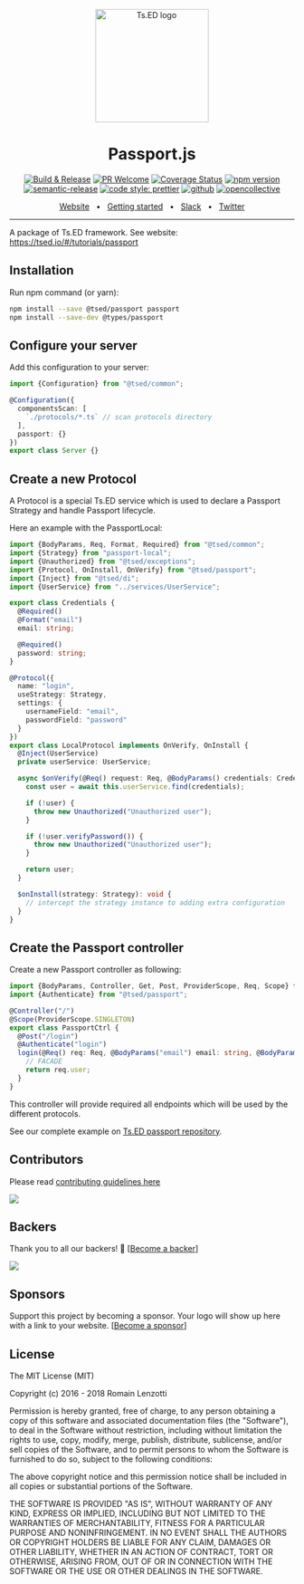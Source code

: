 <p style="text-align: center" align="center">
 <a href="https://tsed.io" target="_blank"><img src="https://tsed.io/tsed-og.png" width="200" alt="Ts.ED logo"/></a>
</p>

<div align="center">
   <h1>Passport.js</h1>

[![Build & Release](https://github.com/tsedio/tsed/workflows/Build%20&%20Release/badge.svg)](https://github.com/tsedio/tsed/actions?query=workflow%3A%22Build+%26+Release%22)
[![PR Welcome](https://img.shields.io/badge/PRs-welcome-brightgreen.svg)](https://github.com/tsedio/tsed/blob/master/CONTRIBUTING.md)
[![Coverage Status](https://coveralls.io/repos/github/tsedio/tsed/badge.svg?branch=production)](https://coveralls.io/github/tsedio/tsed?branch=production)
[![npm version](https://badge.fury.io/js/%40tsed%2Fcommon.svg)](https://badge.fury.io/js/%40tsed%2Fcommon)
[![semantic-release](https://img.shields.io/badge/%20%20%F0%9F%93%A6%F0%9F%9A%80-semantic--release-e10079.svg)](https://github.com/semantic-release/semantic-release)
[![code style: prettier](https://img.shields.io/badge/code_style-prettier-ff69b4.svg?style=flat-square)](https://github.com/prettier/prettier)
[![github](https://img.shields.io/static/v1?label=Github%20sponsor&message=%E2%9D%A4&logo=GitHub&color=%23fe8e86)](https://github.com/sponsors/romakita)
[![opencollective](https://img.shields.io/static/v1?label=OpenCollective%20sponsor&message=%E2%9D%A4&logo=OpenCollective&color=%23fe8e86)](https://opencollective.com/tsed)

</div>

<div align="center">
  <a href="https://tsed.io/">Website</a>
  <span>&nbsp;&nbsp;•&nbsp;&nbsp;</span>
  <a href="https://tsed.io/getting-started/">Getting started</a>
  <span>&nbsp;&nbsp;•&nbsp;&nbsp;</span>
  <a href="https://api.tsed.io/rest/slack/tsedio/tsed">Slack</a>
  <span>&nbsp;&nbsp;•&nbsp;&nbsp;</span>
  <a href="https://twitter.com/TsED_io">Twitter</a>
</div>

<hr />

A package of Ts.ED framework. See website: https://tsed.io/#/tutorials/passport

## Installation

Run npm command (or yarn):

```bash
npm install --save @tsed/passport passport
npm install --save-dev @types/passport
```

## Configure your server

Add this configuration to your server:

```typescript
import {Configuration} from "@tsed/common";

@Configuration({
  componentsScan: [
    `./protocols/*.ts` // scan protocols directory
  ],
  passport: {}
})
export class Server {}
```

## Create a new Protocol

A Protocol is a special Ts.ED service which is used to declare a Passport Strategy and handle Passport lifecycle.

Here an example with the PassportLocal:

```typescript
import {BodyParams, Req, Format, Required} from "@tsed/common";
import {Strategy} from "passport-local";
import {Unauthorized} from "@tsed/exceptions";
import {Protocol, OnInstall, OnVerify} from "@tsed/passport";
import {Inject} from "@tsed/di";
import {UserService} from "../services/UserService";

export class Credentials {
  @Required()
  @Format("email")
  email: string;

  @Required()
  password: string;
}

@Protocol({
  name: "login",
  useStrategy: Strategy,
  settings: {
    usernameField: "email",
    passwordField: "password"
  }
})
export class LocalProtocol implements OnVerify, OnInstall {
  @Inject(UserService)
  private userService: UserService;

  async $onVerify(@Req() request: Req, @BodyParams() credentials: Credentials) {
    const user = await this.userService.find(credentials);

    if (!user) {
      throw new Unauthorized("Unauthorized user");
    }

    if (!user.verifyPassword()) {
      throw new Unauthorized("Unauthorized user");
    }

    return user;
  }

  $onInstall(strategy: Strategy): void {
    // intercept the strategy instance to adding extra configuration
  }
}
```

## Create the Passport controller

Create a new Passport controller as following:

```typescript
import {BodyParams, Controller, Get, Post, ProviderScope, Req, Scope} from "@tsed/common";
import {Authenticate} from "@tsed/passport";

@Controller("/")
@Scope(ProviderScope.SINGLETON)
export class PassportCtrl {
  @Post("/login")
  @Authenticate("login")
  login(@Req() req: Req, @BodyParams("email") email: string, @BodyParams("password") password: string) {
    // FACADE
    return req.user;
  }
}
```

This controller will provide required all endpoints which will be used by the different protocols.

See our complete example on [Ts.ED passport repository](https://github.com/tsedio/tsed-example-passportjs).

## Contributors

Please read [contributing guidelines here](https://tsed.io/CONTRIBUTING.html)

<a href="https://github.com/tsedio/ts-express-decorators/graphs/contributors"><img src="https://opencollective.com/tsed/contributors.svg?width=890" /></a>

## Backers

Thank you to all our backers! 🙏 [[Become a backer](https://opencollective.com/tsed#backer)]

<a href="https://opencollective.com/tsed#backers" target="_blank"><img src="https://opencollective.com/tsed/backers.svg?width=890"></a>

## Sponsors

Support this project by becoming a sponsor. Your logo will show up here with a link to your website. [[Become a sponsor](https://opencollective.com/tsed#sponsor)]

## License

The MIT License (MIT)

Copyright (c) 2016 - 2018 Romain Lenzotti

Permission is hereby granted, free of charge, to any person obtaining a copy of this software and associated documentation files (the "Software"), to deal in the Software without restriction, including without limitation the rights to use, copy, modify, merge, publish, distribute, sublicense, and/or sell copies of the Software, and to permit persons to whom the Software is furnished to do so, subject to the following conditions:

The above copyright notice and this permission notice shall be included in all copies or substantial portions of the Software.

THE SOFTWARE IS PROVIDED "AS IS", WITHOUT WARRANTY OF ANY KIND, EXPRESS OR IMPLIED, INCLUDING BUT NOT LIMITED TO THE WARRANTIES OF MERCHANTABILITY, FITNESS FOR A PARTICULAR PURPOSE AND NONINFRINGEMENT. IN NO EVENT SHALL THE AUTHORS OR COPYRIGHT HOLDERS BE LIABLE FOR ANY CLAIM, DAMAGES OR OTHER LIABILITY, WHETHER IN AN ACTION OF CONTRACT, TORT OR OTHERWISE, ARISING FROM, OUT OF OR IN CONNECTION WITH THE SOFTWARE OR THE USE OR OTHER DEALINGS IN THE SOFTWARE.
